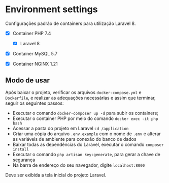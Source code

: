 # Environment settings

Configurações padrão de containers para utilização Laravel 8.

- [x] Container PHP 7.4
    - [x] Laravel 8
- [x] Container MySQL 5.7
- [x] Container NGINX 1.21


## Modo de usar

Após baixar o projeto, verificar os arquivos `docker-compose.yml` e `Dockerfile`, e realizar as adequações necessárias e assim que terminar, seguir os seguintes passos:

* Executar o comando `docker-composer up -d` para subir os containers;
* Executar o container PHP por meio do comando `docker exec -it php bash`
* Acessar a pasta do projeto em Laravel `cd /application`
* Criar uma cópia do arquivo `.env.example` com o nome de `.env` e alterar as variáveis de ambiente para conexão do banco de dados
* Baixar todas as dependências do Laravel, executar o comando `composer install`
* Executar o comando `php artisan key:generate`, para gerar a chave de segurança
* Na barra de endereço do seu navegador, digite `localhost:8000`

Deve ser exibida a tela inicial do projeto Laravel.
